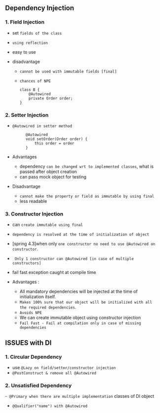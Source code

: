 ## Dependency Injection

### 1. Field Injection

- set `fields of the class`
- `using reflection`
- easy to use
- disadvantage

  - `cannot be used with immutable fields [final]`
  - `chances of NPE`

        class B {
            @Autowired
            private Order order;
        }

### 2. Setter Injection

- `@Autowired in setter method`

            @Autowired
            void setOrder(Order order) {
                this order = order
            }

- Advantages
  - dependency `can be changed wrt to implemented classes`, what is passed after object creation
  - can pass mock object for testing
- Disadvantage
  - `cannot make the property or field as immutable by using final`
  - less readable

### 3. Constructor Injection

- can `create immutable using final`
- `dependency is resolved at the time of initialization of object`
- [spring 4.3]when only `one constructor no need to use @Autowired on constructor`.
- ` Only 1 constructor can @Autowired [in case of multiple constructors]`
- fail fast exception caught at compile time

- Advantages :
  - All mandatory dependencies will be injected at the time of initialization itself.
  - `Makes 100% sure that our object will be initialized with all the required dependencies`.
  - `Avoids NPE`
  - We can create immutable object using constructor injection
  - `Fail Fast - Fail at compilation only in case of missing dependencies`

## ISSUES with DI

### 1. Circular Dependency

- use `@Lazy on field/setter/constructor injection`
- `@PostConstruct & remove all @Autowired`

### 2. Unsatisfied Dependency

-` @Primary when there are multiple implementation` classes of DI object

- `@Qualifier("name") with @Autowired`
